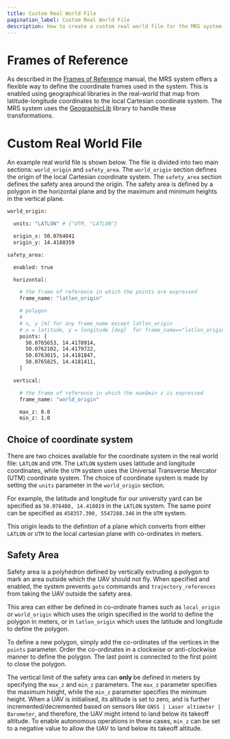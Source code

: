 ```yaml
---
title: Custom Real World File
pagination_label: Custom Real World File
description: How to create a custom real world file for the MRS system to fly in a new location
---
```


# Frames of Reference

As described in the [Frames of Reference](/docs/api/frames_of_reference) manual, the MRS system offers a flexible way to define the coordinate frames used in the system. This is enabled using geographical libraries in the real-world that map from latitude-longitude coordinates to the local Cartesian coordinate system. The MRS system uses the [GeographicLib](https://geographiclib.sourceforge.io/) library to handle these transformations.

# Custom Real World File

An example real world file is shown below. The file is divided into two main sections: `world_origin` and `safety_area`. The `world_origin` section defines the origin of the local Cartesian coordinate system. The `safety_area` section defines the safety area around the origin. The safety area is defined by a polygon in the horizontal plane and by the maximum and minimum heights in the vertical plane.


```bash
world_origin:

  units: "LATLON" # {"UTM, "LATLON"}

  origin_x: 50.0764041
  origin_y: 14.4180359

safety_area:

  enabled: true

  horizontal:

    # the frame of reference in which the points are expressed
    frame_name: "latlon_origin"

    # polygon
    #
    # x, y [m] for any frame_name except latlon_origin
    # x = latitude, y = longitude [deg]  for frame_name=="latlon_origin"
    points: [
      50.0765653, 14.4178914,
      50.0762102, 14.4179722,
      50.0763015, 14.4181847,
      50.0765825, 14.4181411,
    ]

  vertical:

    # the frame of reference in which the max&min z is expressed
    frame_name: "world_origin"

    max_z: 8.0
    min_z: 1.0
```

## Choice of coordinate system

There are two choices available for the coordinate system in the real world file: `LATLON` and `UTM`. The `LATLON` system uses latitude and longitude coordinates, while the `UTM` system uses the Universal Transverse Mercator (UTM) coordinate system. The choice of coordinate system is made by setting the `units` parameter in the `world_origin` section.

For example, the latitude and longitude for our university yard can be specified as ```50.076408, 14.418019``` in the `LATLON` system. The same point can be specified as ```458357.390, 5547288.346``` in the `UTM` system.

This origin leads to the defintion of a plane which converts from either `LATLON` or `UTM` to the local cartesian plane with co-ordinates in meters.


## Safety Area

Safety area is a polyhedron defined by vertically extruding a polygon to mark an area outside which the UAV should not fly. When specified and enabled, the system prevents ```goto``` commands and ```trajectory_references``` from taking the UAV outside the safety area. 

This area can either be defined in co-ordinate frames such as `local_origin` or `world_origin` which uses the origin specified in the world to define the polygon in meters, or in ```latlon_origin``` which uses the latitude and longitude to define the polygon.

To define a new polygon, simply add the co-ordinates of the vertices in the `points` parameter. Order the co-ordinates in a clockwise or anti-clockwise manner to define the polygon. The last point is connected to the first point to close the polygon.

The vertical limit of the safety area can **only** be defined in meters by specifying the `max_z` and `min_z` parameters. The `max_z` parameter specifies the maximum height, while the `min_z` parameter specifies the minimum height. When a UAV is initialised, its altitude is set to zero, and is further incremented/decremented based on sensors like `GNSS | Laser altimeter | Barometer`, and therefore, the UAV might intend to land below its takeoff altitude. To enable autonomous operations in these cases, `min_z` can be set to a negative value to allow the UAV to land below its takeoff altitude.
